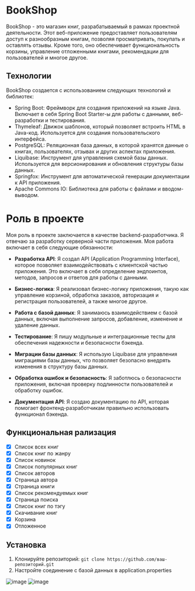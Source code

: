 # BookShop

BookShop - это магазин книг, разрабатываемый в рамках проектной деятельности. Этот веб-приложение предоставляет пользователям доступ к разнообразным книгам, позволяя просматривать, покупать и оставлять отзывы. Кроме того, оно обеспечивает функциональность корзины, управление отложенными книгами, рекомендации для пользователей и многое другое.

## Технологии

BookShop создается с использованием следующих технологий и библиотек:

- Spring Boot: Фреймворк для создания приложений на языке Java. Включает в себя Spring Boot Starter-ы для работы с данными, веб-разработки и тестирования.
- Thymeleaf: Движок шаблонов, который позволяет встроить HTML в Java-код. Используется для создания пользовательского интерфейса.
- PostgreSQL: Реляционная база данных, в которой хранятся данные о книгах, пользователях, отзывах и других аспектах приложения.
- Liquibase: Инструмент для управления схемой базы данных. Используется для версионирования и обновления структуры базы данных.
- Springfox: Инструмент для автоматической генерации документации к API приложения.
- Apache Commons IO: Библиотека для работы с файлами и вводом-выводом.

# Роль в проекте

Моя роль в проекте заключается в качестве backend-разработчика. Я отвечаю за разработку серверной части приложения. 
Моя работа включает в себя следующие обязанности:

- **Разработка API**: Я создал API (Application Programming Interface), которое позволяет взаимодействовать с клиентской частью приложения. Это включает в себя определение эндпоинтов, методов, запросов и ответов для работы с данными.

- **Бизнес-логика**: Я реализовал бизнес-логику приложения, такую как управление корзиной, обработка заказов, авторизация и регистрация пользователей, а также многое другое.

- **Работа с базой данных**: Я занимаюсь взаимодействием с базой данных, включая выполнение запросов, добавление, изменение и удаление данных.

- **Тестирование**: Я пишу модульные и интеграционные тесты для обеспечения надежности и безопасности бэкенда.

- **Миграции базы данных**: Я использую Liquibase для управления миграциями базы данных, что позволяет безопасно внедрять изменения в структуру базы данных.

- **Обработка ошибок и безопасность**: Я заботлюсь о безопасности приложения, включая проверку подлинности пользователей и обработку ошибок.

- **Документация API**: Я создаю документацию по API, которая помогает фронтенд-разработчикам правильно использовать функционал бэкенда.

## Функциональная рализация

- [x] Список всех книг
- [x] Список книг по жанру
- [x] Список новинок
- [x] Список популярных книг
- [x] Список авторов
- [x] Страница автора
- [x] Страница книги
- [x] Список рекомендуемых книг
- [x] Страница поиска
- [x] Список книг по тэгу
- [x] Скачивание книг
- [x] Корзина
- [x] Отложенное

## Установка

1. Клонируйте репозиторий: `git clone https://github.com/ваш-репозиторий.git`
2. Настройте соединение с базой данных в application.properties


![image](https://github.com/Maxim-Zauysev/MyBookShopApp/assets/101035052/ad7e283f-6b43-4601-84a9-388b322cf63e)
![image](https://github.com/Maxim-Zauysev/MyBookShopApp/assets/101035052/6f6693a5-7380-4c1c-b369-aad378b852da)


